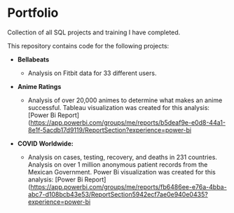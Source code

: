 # Portfolio

Collection of all SQL projects and training I have completed.

This repository contains code for the following projects:

- **Bellabeats**

    -  Analysis on Fitbit data for 33 different users.
  
- **Anime Ratings**

    -  Analysis of over 20,000 animes to determine what makes an anime successful.
      Tableau visualization was created for this analysis: [Power Bi Report]  
(https://app.powerbi.com/groups/me/reports/b5deaf9e-e0d8-44a1-8e1f-5acdb17d9119/ReportSection?experience=power-bi



- **COVID Worldwide:**

   -   Analysis on cases, testing, recovery, and deaths in 231 countries.
        Analysis on over 1 million anonymous patient records from the Mexican Government.
    Power Bi visualization was created for this analysis: [Power Bi Report]  (https://app.powerbi.com/groups/me/reports/fb6486ee-e76a-4bba-abc7-d108bcb43e53/ReportSection5942ecf7ae0e940e0435?experience=power-bi

